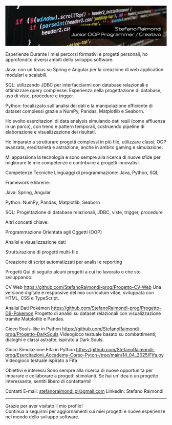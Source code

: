 ![Banner](25498d9e-0a9e-4577-891f-1c9d9d807342.jpg)

Esperienze
Durante i miei percorsi formativi e progetti personali, ho approfondito diversi ambiti dello sviluppo software:

Java: con un focus su Spring e Angular per la creazione di web application modulari e scalabili.

SQL: utilizzando JDBC per interfacciarmi con database relazionali e ottimizzare query complesse. Esperienza nella progettazione di database, uso di viste, procedure e trigger.

Python: focalizzato sull'analisi dei dati e la manipolazione efficiente di dataset complessi grazie a NumPy, Pandas, Matplotlib e Seaborn.

Ho svolto esercitazioni di data analysis simulando dati reali (come affluenza in un parco), con trend e pattern temporali, costruendo pipeline di elaborazione e visualizzazione dei risultati.

Ho imparato a strutturare progetti complessi in più file, utilizzare classi, OOP avanzata, ereditarietà e astrazione, anche in ambito gaming e simulazione.

Mi appassiona la tecnologia e sono sempre alla ricerca di nuove sfide per migliorare le mie competenze e contribuire a progetti innovativi.

Competenze Tecniche
Linguaggi di programmazione:
Java, Python, SQL

Framework e librerie:

Java: Spring, Angular

Python: NumPy, Pandas, Matplotlib, Seaborn

SQL: Progettazione di database relazionali, JDBC, viste, trigger, procedure

Altri concetti chiave:

Programmazione Orientata agli Oggetti (OOP)

Analisi e visualizzazione dati

Strutturazione di progetti multi-file

Creazione di script automatizzati per analisi e reporting

Progetti
Qui di seguito alcuni progetti a cui ho lavorato o che sto sviluppando:

CV Web
https://github.com/StefanoRaimondi-prog/Progetto-CV-Web
Una versione digitale e responsive del mio curriculum vitae, sviluppata con HTML, CSS e TypeScript.

Analisi Dati Pokémon
https://github.com/StefanoRaimondi-prog/Progetto-DB-Pokemon
Progetto di analisi su dataset relazionali con visualizzazione tramite Matplotlib e Pandas.

Gioco Souls-like in Python
https://github.com/StefanoRaimondi-prog/Progetto-DarkSouls
Videogioco testuale basato su combattimenti, dialoghi e classi astratte, ispirato a Dark Souls.

Gioco Simulazione Fifa in Python 
https://github.com/StefanoRaimondi-prog/Esercitazioni_Accademy-Corso-Pyton-/tree/main/14_04_2025/Fifa.py
Videogioco testuale ispirato a Fifa 

Obiettivi e interessi
Sono sempre alla ricerca di nuove opportunità per imparare e collaborare a progetti stimolanti. Se hai un'idea o un progetto interessante, sentiti libero di contattarmi!

Contatti
E-mail: stefanoraimondi.pl@gmail.com
LinkedIn: Stefano Raimondi

---

Grazie per aver visitato il mio profilo!  
Continua a seguirmi per aggiornamenti sui miei progetti e nuove esperienze nel mondo dello sviluppo software.
